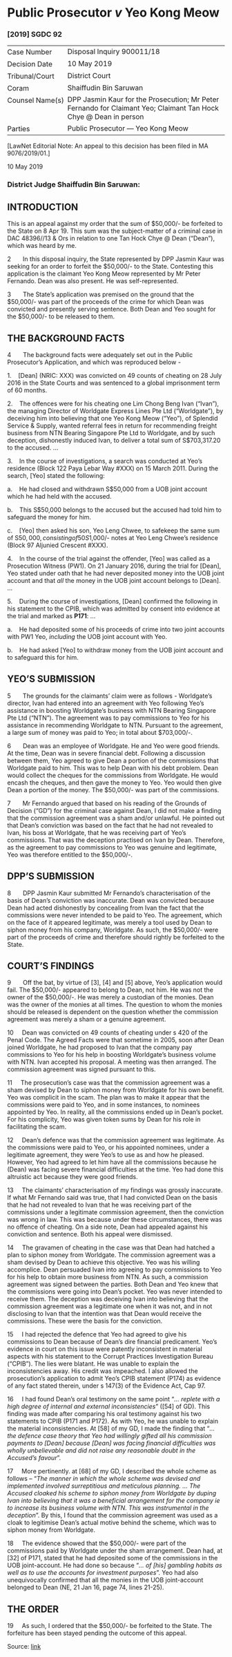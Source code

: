 <style>.footnotes::before { content: "Footnotes:"; }</style>
# Public Prosecutor _v_ Yeo Kong Meow  

### \[2019\] SGDC 92

<table id="info-table"><tbody><tr class="info-row"><td class="txt-label" style="padding: 4px 0px; white-space: nowrap" valign="top">Case Number</td><td class="txt-body">Disposal Inquiry 900011/18</td></tr><tr class="info-row"><td class="txt-label" style="padding: 4px 0px; white-space: nowrap" valign="top">Decision Date</td><td class="txt-body">10 May 2019</td></tr><tr class="info-row"><td class="txt-label" style="padding: 4px 0px; white-space: nowrap" valign="top">Tribunal/Court</td><td class="txt-body">District Court</td></tr><tr class="info-row"><td class="txt-label" style="padding: 4px 0px; white-space: nowrap" valign="top">Coram</td><td class="txt-body">Shaiffudin Bin Saruwan</td></tr><tr class="info-row"><td class="txt-label" style="padding: 4px 0px; white-space: nowrap" valign="top">Counsel Name(s)</td><td class="txt-body">DPP Jasmin Kaur for the Prosecution; Mr Peter Fernando for Claimant Yeo; Claimant Tan Hock Chye @ Dean in person</td></tr><tr class="info-row"><td class="txt-label" style="padding: 4px 0px; white-space: nowrap" valign="top">Parties</td><td class="txt-body">Public Prosecutor — Yeo Kong Meow</td></tr></tbody></table>

\[LawNet Editorial Note: An appeal to this decision has been filed in MA 9076/2019/01.\]

10 May 2019

### District Judge Shaiffudin Bin Saruwan:

## INTRODUCTION

This is an appeal against my order that the sum of $50,000/- be forfeited to the State on 8 Apr 19. This sum was the subject-matter of a criminal case in DAC 48396//13 & Ors in relation to one Tan Hock Chye @ Dean (“Dean”), which was heard by me.

2       In this disposal inquiry, the State represented by DPP Jasmin Kaur was seeking for an order to forfeit the $50,000/- to the State. Contesting this application is the claimant Yeo Kong Meow represented by Mr Peter Fernando. Dean was also present. He was self-represented.

3       The State’s application was premised on the ground that the $50,000/- was part of the proceeds of the crime for which Dean was convicted and presently serving sentence. Both Dean and Yeo sought for the $50,000/- to be released to them.

## THE BACKGROUND FACTS

4       The background facts were adequately set out in the Public Prosecutor’s Application, and which was reproduced below -

1.    \[Dean\] (NRIC: XXX) was convicted on 49 counts of cheating on 28 July 2016 in the State Courts and was sentenced to a global imprisonment term of 60 months.

2.    The offences were for his cheating one Lim Chong Beng Ivan (“Ivan”), the managing Director of Worldgate Express Lines Pte Ltd (“Worldgate”), by deceiving him into believing that one Yeo Kong Meow (“Yeo”), of Splendid Service & Supply, wanted referral fees in return for recommending freight business from NTN Bearing Singapore Pte Ltd to Worldgate, and by such deception, dishonestly induced Ivan, to deliver a total sum of S$703,317.20 to the accused. …

3.    In the course of investigations, a search was conducted at Yeo’s residence (Block 122 Paya Lebar Way #XXX) on 15 March 2011. During the search, \[Yeo\] stated the following:

a.    He had closed and withdrawn S$50,000 from a UOB joint account which he had held with the accused.

b.    This S$50,000 belongs to the accused but the accused had told him to safeguard the money for him.

c.    \[Yeo\] then asked his son, Yeo Leng Chwee, to safekeep the same sum of S$50,000, consisting of 50 S$1,000/- notes at Yeo Leng Chwee’s residence (Block 97 Aljunied Crescent #XXX).

4.    In the course of the trial against the offender, \[Yeo\] was called as a Prosecution Witness (PW1). On 21 January 2016, during the trial for \[Dean\], Yeo stated under oath that he had never deposited money into the UOB joint account and that _all_ the money in the UOB joint account belongs to \[Dean\]. …

5.    During the course of investigations, \[Dean\] confirmed the following in his statement to the CPIB, which was admitted by consent into evidence at the trial and marked as **P171**: …

a.    He had deposited some of his proceeds of crime into two joint accounts with PW1 Yeo, _including_ the UOB joint account with Yeo.

b.    He had asked \[Yeo\] to withdraw money from the UOB joint account and to safeguard this for him.

## YEO’S SUBMISSION

5       The grounds for the claimants’ claim were as follows - Worldgate’s director, Ivan had entered into an agreement with Yeo following Yeo’s assistance in boosting Worldgate’s business with NTN Bearing Singapore Pte Ltd (“NTN”). The agreement was to pay commissions to Yeo for his assistance in recommending Worldgate to NTN. Pursuant to the agreement, a large sum of money was paid to Yeo; in total about $703,000/-.

6       Dean was an employee of Worldgate. He and Yeo were good friends. At the time, Dean was in severe financial debt. Following a discussion between them, Yeo agreed to give Dean a portion of the commissions that Worldgate paid to him. This was to help Dean with his debt problem. Dean would collect the cheques for the commissions from Worldgate. He would encash the cheques, and then gave the money to Yeo. Yeo would then give Dean a portion of the money. The $50,000/- was part of the commissions.

7       Mr Fernando argued that based on his reading of the Grounds of Decision (“GD”) for the criminal case against Dean, I did not make a finding that the commission agreement was a sham and/or unlawful. He pointed out that Dean’s conviction was based on the fact that he had not revealed to Ivan, his boss at Worldgate, that he was receiving part of Yeo’s commissions. That was the deception practised on Ivan by Dean. Therefore, as the agreement to pay commissions to Yeo was genuine and legitimate, Yeo was therefore entitled to the $50,000/-.

## DPP’S SUBMISSION

8       DPP Jasmin Kaur submitted Mr Fernando’s characterisation of the basis of Dean’s conviction was inaccurate. Dean was convicted because Dean had acted dishonestly by concealing from Ivan the fact that the commissions were never intended to be paid to Yeo. The agreement, which on the face of it appeared legitimate, was merely a tool used by Dean to siphon money from his company, Worldgate. As such, the $50,000/- were part of the proceeds of crime and therefore should rightly be forfeited to the State.

## COURT’S FINDINGS

9       Off the bat, by virtue of \[3\], \[4\] and \[5\] above, Yeo’s application would fail. The $50,000/- appeared to belong to Dean, not him. He was not the owner of the $50,000/-. He was merely a custodian of the monies. Dean was the owner of the monies at all times. The question to whom the monies should be released is dependent on the question whether the commission agreement was merely a sham or a genuine agreement.

10     Dean was convicted on 49 counts of cheating under s 420 of the Penal Code. The Agreed Facts were that sometime in 2005, soon after Dean joined Worldgate, he had proposed to Ivan that the company pay commissions to Yeo for his help in boosting Worldgate’s business volume with NTN. Ivan accepted his proposal. A meeting was then arranged. The commission agreement was signed pursuant to this.

11     The prosecution’s case was that the commission agreement was a sham devised by Dean to siphon money from Worldgate for his own benefit. Yeo was complicit in the scam. The plan was to make it appear that the commissions were paid to Yeo, and in some instances, to nominees appointed by Yeo. In reality, all the commissions ended up in Dean’s pocket. For his complicity, Yeo was given token sums by Dean for his role in facilitating the scam.

12     Dean’s defence was that the commission agreement was legitimate. As the commissions were paid to Yeo, or his appointed nominees, under a legitimate agreement, they were Yeo’s to use as and how he pleased. However, Yeo had agreed to let him have all the commissions because he (Dean) was facing severe financial difficulties at the time. Yeo had done this altruistic act because they were good friends.

13     The claimants’ characterisation of my findings was grossly inaccurate. If what Mr Fernando said was true, that I had convicted Dean on the basis that he had not revealed to Ivan that he was receiving part of the commissions under a legitimate commission agreement, then the conviction was wrong in law. This was because under these circumstances, there was no offence of cheating. On a side note, Dean had appealed against his conviction and sentence. Both his appeal were dismissed.

14     The gravamen of cheating in the case was that Dean had hatched a plan to siphon money from Worldgate. The commission agreement was a sham devised by Dean to achieve this objective. Yeo was his willing accomplice. Dean persuaded Ivan into agreeing to pay commissions to Yeo for his help to obtain more business from NTN. As such, a commission agreement was signed between the parties. Both Dean and Yeo knew that the commissions were going into Dean’s pocket. Yeo was never intended to receive them. The deception was deceiving Ivan into believing that the commission agreement was a legitimate one when it was not, and in not disclosing to Ivan that the intention was that Dean would receive the commissions. These were the basis for the conviction.

15     I had rejected the defence that Yeo had agreed to give his commissions to Dean because of Dean’s dire financial predicament. Yeo’s evidence in court on this issue were patently inconsistent in material aspects with his statement to the Corrupt Practices Investigation Bureau (“CPIB”). The lies were blatant. He was unable to explain the inconsistencies away. His credit was impeached. I also allowed the prosecution’s application to admit Yeo’s CPIB statement (P174) as evidence of any fact stated therein, under s 147(3) of the Evidence Act, Cap 97.

16     I had found Dean’s oral testimony on the same point “_… replete with a high degree of internal and external inconsistencies_” (\[54\] of GD). This finding was made after comparing his oral testimony against his two statements to CPIB (P171 and P172). As with Yeo, he was unable to explain the material inconsistencies. At \[58\] of my GD, I made the finding that “_… the defence case theory that Yeo had willingly gifted all his commission payments to \[Dean\] because \[Dean\] was facing financial difficulties was wholly unbelievable and did not raise any reasonable doubt in the Accused’s favour_”.

17     More pertinently. at \[68\] of my GD, I described the whole scheme as follows – “_The manner in which the whole scheme was devised and implemented involved surreptitious and meticulous planning. … The Accused cloaked his scheme to siphon money from Worldgate by duping Ivan into believing that it was a beneficial arrangement for the company ie to increase its business volume with NTN. This was instrumental in the deception_”. By this, I found that the commission agreement was used as a cloak to legitimise Dean’s actual motive behind the scheme, which was to siphon money from Worldgate.

18     The evidence showed that the $50,000/- were part of the commissions paid by Worldgate under the sham arrangement. Dean had, at \[32\] of P171, stated that he had deposited some of the commissions in the UOB joint-account. He had done so because “_… of \[his\] gambling habits as well as to use the accounts for investment purposes_”. Yeo had also unequivocally confirmed that all the monies in the UOB joint-account belonged to Dean (NE, 21 Jan 16, page 74, lines 21-25).

## THE ORDER

19     As such, I ordered that the $50,000/- be forfeited to the State. The forfeiture has been stayed pending the outcome of this appeal.


Source: [link](https://www.lawnet.sg:443/lawnet/web/lawnet/free-resources?p_p_id=freeresources_WAR_lawnet3baseportlet&p_p_lifecycle=1&p_p_state=normal&p_p_mode=view&_freeresources_WAR_lawnet3baseportlet_action=openContentPage&_freeresources_WAR_lawnet3baseportlet_docId=%2FJudgment%2F23148-SSP.xml)